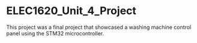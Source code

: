 # ELEC1620_Unit_4_Project
This project was a final project that showcased a washing machine control panel using the STM32 microcontroller.
